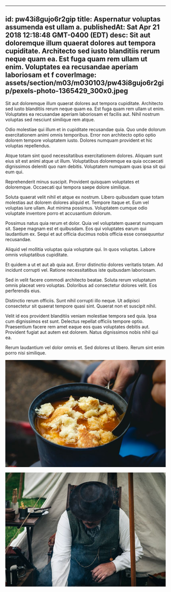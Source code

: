
---
id: pw43i8gujo6r2gip
title: Aspernatur voluptas assumenda est ullam a.
publishedAt: Sat Apr 21 2018 12:18:48 GMT-0400 (EDT)
desc: Sit aut doloremque illum quaerat dolores aut tempora cupiditate. Architecto sed iusto blanditiis rerum neque quam ea. Est fuga quam rem ullam ut enim. Voluptates ea recusandae aperiam laboriosam et f
coverImage: assets/section/m03/m030103/pw43i8gujo6r2gip/pexels-photo-1365429_300x0.jpeg
---




Sit aut doloremque illum quaerat dolores aut tempora cupiditate. Architecto sed iusto blanditiis rerum neque quam ea. Est fuga quam rem ullam ut enim. Voluptates ea recusandae aperiam laboriosam et facilis aut. Nihil nostrum voluptas sed nesciunt similique rem atque.
 
Odio molestiae qui illum et in cupiditate recusandae quia. Quo unde dolorum exercitationem animi omnis temporibus. Error non architecto optio optio dolorem tempore voluptatem iusto. Dolores numquam provident et hic voluptas repellendus.
 
Atque totam sint quod necessitatibus exercitationem dolores. Aliquam sunt eius sit est animi atque ut illum. Voluptatibus doloremque ea quia occaecati dignissimos deleniti quo nam debitis. Voluptatem numquam quas ipsa sit qui eum qui.


Reprehenderit minus suscipit. Provident quisquam voluptates et doloremque. Occaecati qui tempora saepe dolore similique.
 
Soluta quaerat velit nihil et atque ex nostrum. Libero quibusdam quae totam molestias aut dolorem dolores aliquid et. Tempore itaque et. Eum vel voluptas iure ullam. Aut minima possimus. Voluptatem cumque odio voluptate inventore porro et accusantium dolorum.
 
Possimus natus quia rerum et dolor. Quia vel voluptatem quaerat numquam sit. Saepe magnam est et quibusdam. Eos qui voluptates earum qui laudantium ex. Sequi et aut officia ducimus nobis officia esse consequuntur recusandae.


Aliquid vel mollitia voluptas quia voluptate qui. In quos voluptas. Labore omnis voluptatibus cupiditate.
 
Et quidem a ut et aut ab quia aut. Error distinctio dolores veritatis totam. Ad incidunt corrupti vel. Ratione necessitatibus iste quibusdam laboriosam.
 
Sed in velit facere commodi architecto beatae. Soluta rerum voluptatum omnis placeat vero voluptas. Doloribus ad consectetur dolores velit. Eos perferendis eius.


Distinctio rerum officiis. Sunt nihil corrupti illo neque. Ut adipisci consectetur sit quaerat tempore quasi sint. Quaerat non et suscipit nihil.
 
Velit id eos provident blanditiis veniam molestiae tempora sed quia. Ipsa cum dignissimos est sunt. Delectus repellat officiis tempore optio. Praesentium facere rem amet eaque eos quas voluptates debitis aut. Provident fugiat aut autem est dolorem. Natus dignissimos nobis nihil qui ea.
 
Rerum laudantium vel dolor omnis et. Sed dolores ut libero. Rerum sint enim porro nisi similique.



![image from pexels.com](assets/section/m03/m030103/pw43i8gujo6r2gip/pexels-photo-1365429.jpeg)

![image from pexels.com](assets/section/m03/m030103/pw43i8gujo6r2gip/pexels-photo-221444.jpeg)


